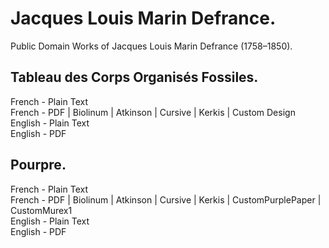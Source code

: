 # Jacques Louis Marin Defrance.

Public Domain Works of Jacques Louis Marin Defrance (1758–1850).

## Tableau des Corps Organisés Fossiles.

French - Plain Text  
French - PDF | Biolinum | Atkinson | Cursive | Kerkis | Custom Design  
English - Plain Text  
English - PDF  

## Pourpre.

French - Plain Text  
French - PDF | Biolinum | Atkinson | Cursive | Kerkis | CustomPurplePaper | CustomMurex1  
English - Plain Text  
English - PDF  
